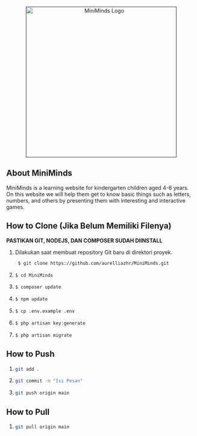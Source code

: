<p align="center"><a href="" target="_blank"><img src="C:\MiniMinds\public\assets\miniminds.png" width="400" alt="MiniMinds Logo"></a></p>

## About MiniMinds

MiniMinds is a learning website for kindergarten children aged 4-6 years. On this website we will help them get to know basic things such as letters, numbers, and others by presenting them with interesting and interactive games.

## How to Clone (Jika Belum Memiliki Filenya)

**PASTIKAN GIT, NODEJS, DAN COMPOSER SUDAH DIINSTALL**

1. Dilakukan saat membuat repository Git baru di direktori proyek.
   ``` bash
    $ git clone https://github.com/aurelliazhr/MiniMinds.git
    ``` 
2. ``` bash
   $ cd MiniMinds
   ```
3. ``` bash
   $ composer update
   ```
4. ``` bash
   $ npm update
   ```
5. ``` bash
   $ cp .env.example .env
   ```
6. ``` bash
   $ php artisan key:generate
   ```
7. ``` bash
   $ php artisan migrate
   ```

## How to Push

1.  ``` bash
    git add .
    ```
2. ``` bash
   git commit -m "Isi Pesan"
   ```
3. ``` bash
   git push origin main
   ```

## How to Pull
1. ``` bash
   git pull origin main
   ```

